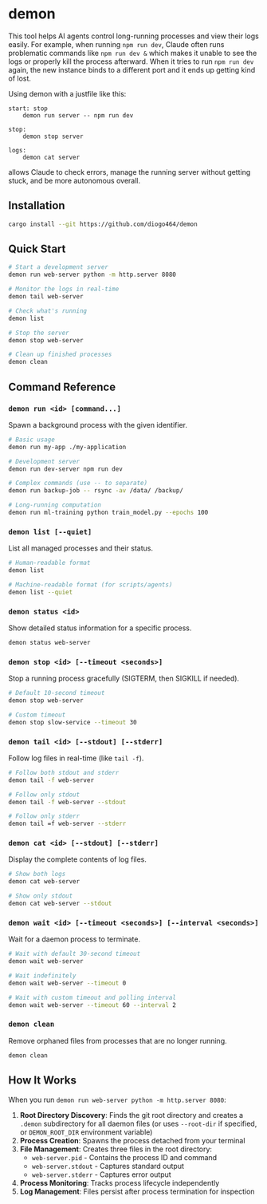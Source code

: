 # demon

This tool helps AI agents control long-running processes and view their logs easily. For example, when running `npm run dev`, Claude often runs problematic commands like `npm run dev &` which makes it unable to see the logs or properly kill the process afterward. When it tries to run `npm run dev` again, the new instance binds to a different port and it ends up getting kind of lost.

Using demon with a justfile like this:
```Justfile
start: stop
    demon run server -- npm run dev

stop:
    demon stop server

logs:
    demon cat server
```
allows Claude to check errors, manage the running server without getting stuck, and be more autonomous overall.

## Installation

```bash
cargo install --git https://github.com/diogo464/demon
```

## Quick Start

```bash
# Start a development server
demon run web-server python -m http.server 8080

# Monitor the logs in real-time  
demon tail web-server

# Check what's running
demon list

# Stop the server
demon stop web-server

# Clean up finished processes
demon clean
```

## Command Reference

### `demon run <id> [command...]`
Spawn a background process with the given identifier.

```bash
# Basic usage
demon run my-app ./my-application

# Development server
demon run dev-server npm run dev

# Complex commands (use -- to separate)
demon run backup-job -- rsync -av /data/ /backup/

# Long-running computation
demon run ml-training python train_model.py --epochs 100
```

### `demon list [--quiet]`
List all managed processes and their status.

```bash
# Human-readable format
demon list

# Machine-readable format (for scripts/agents)
demon list --quiet
```

### `demon status <id>`
Show detailed status information for a specific process.

```bash
demon status web-server
```

### `demon stop <id> [--timeout <seconds>]`
Stop a running process gracefully (SIGTERM, then SIGKILL if needed).

```bash
# Default 10-second timeout
demon stop web-server

# Custom timeout
demon stop slow-service --timeout 30
```

### `demon tail <id> [--stdout] [--stderr]`
Follow log files in real-time (like `tail -f`).

```bash
# Follow both stdout and stderr
demon tail -f web-server

# Follow only stdout
demon tail -f web-server --stdout

# Follow only stderr  
demon tail =f web-server --stderr
```

### `demon cat <id> [--stdout] [--stderr]`
Display the complete contents of log files.

```bash
# Show both logs
demon cat web-server

# Show only stdout
demon cat web-server --stdout
```

### `demon wait <id> [--timeout <seconds>] [--interval <seconds>]`
Wait for a daemon process to terminate.

```bash
# Wait with default 30-second timeout
demon wait web-server

# Wait indefinitely 
demon wait web-server --timeout 0

# Wait with custom timeout and polling interval
demon wait web-server --timeout 60 --interval 2
```

### `demon clean`
Remove orphaned files from processes that are no longer running.

```bash
demon clean
```

## How It Works

When you run `demon run web-server python -m http.server 8080`:

1. **Root Directory Discovery**: Finds the git root directory and creates a `.demon` subdirectory for all daemon files (or uses `--root-dir` if specified, or `DEMON_ROOT_DIR` environment variable)
2. **Process Creation**: Spawns the process detached from your terminal
3. **File Management**: Creates three files in the root directory:
   - `web-server.pid` - Contains the process ID and command
   - `web-server.stdout` - Captures standard output
   - `web-server.stderr` - Captures error output
4. **Process Monitoring**: Tracks process lifecycle independently
5. **Log Management**: Files persist after process termination for inspection
